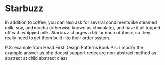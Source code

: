 # Starbuzz
In addition to coffee, you can also ask for several condiments like
steamed milk, soy, and mocha (otherwise known as chocolate), and have
it all topped off with whipped milk. Starbuzz charges a bit for each of
these, so they really need to get them built into their order system.

P.S: example from Head First Design Patterns Book
P.s: I modify the example answer as php doesnt support redeclare non-abstract method as abstract at child abstract class

